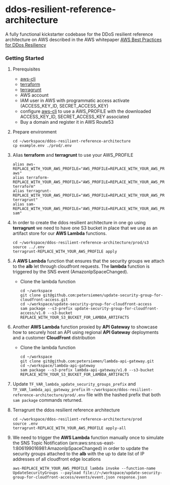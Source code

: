 # ddos-resilient-reference-architecture

A fully functional kickstarter codebase for the DDoS resilient reference architecture
on AWS described in the AWS whitepaper [AWS Best Practices for DDos Resiliency](https://d0.awsstatic.com/whitepapers/Security/DDoS_White_Paper.pdf)


### Getting Started


1. Prerequisites
    * [aws-cli](https://aws.amazon.com/cli/) 
    * [terraform](https://www.terraform.io/)
    * [terragrunt](https://terragrunt.gruntwork.io/)
    * AWS account
    * IAM user in AWS with programmatic access activate (ACCESS_KEY_ID, SECRET_ACCESS_KEY)
    * configure [aws-cli](https://aws.amazon.com/cli/) to use a AWS_PROFILE with the downloaded ACCESS_KEY_ID, SECRET_ACCESS_KEY associated
    * Buy a domain and register it in AWS Route53  
    
2. Prepare environment
    ```shell script
    cd ~/workspace/ddos-resilient-reference-architecture
    cp example.env ./prod/.env
    ```
3. Alias **terraform** and **terragrunt** to use your AWS_PROFILE
    ```shell script
    alias aws-REPLACE_WITH_YOUR_AWS_PROFILE="AWS_PROFILE=REPLACE_WITH_YOUR_AWS_PROFILE aws"
    alias terraform-REPLACE_WITH_YOUR_AWS_PROFILE="AWS_PROFILE=REPLACE_WITH_YOUR_AWS_PROFILE terraform"
    alias terragrunt-REPLACE_WITH_YOUR_AWS_PROFILE="AWS_PROFILE=REPLACE_WITH_YOUR_AWS_PROFILE terragrunt"
    alias sam-REPLACE_WITH_YOUR_AWS_PROFILE="AWS_PROFILE=REPLACE_WITH_YOUR_AWS_PROFILE sam"
    ``` 
4. In order to create the ddos resilient architecture in one go using **terragrunt** we need to have one S3 bucket
in place that we use as an artifact store for our **AWS Lambda** functions.
    ```shell script
    cd ~/workspace/ddos-resilient-reference-architecture/prod/s3
    source ../.env
    terragrunt-REPLACE_WITH_YOUR_AWS_PROFILE apply
    ```   
5. A **AWS Lambda** function that ensures that the security groups we attach to the **alb** let through cloudfront requests. 
   The **lambda** function is triggered by the SNS event (AmazonIpSpaceChanged).
    * Clone the lambda function
        ```shell script
        cd ~/workspace 
        git clone git@github.com:petersiemen/update-security-group-for-cloudfront-access.git
        cd ~/workspace/update-security-group-for-cloudfront-access 
        sam package --s3-prefix update-security-group-for-cloudfront-access/v1.0 --s3-bucket REPLACE_WITH_YOUR_S3_BUCKET_FOR_LAMBDA_ARTIFACTS
        ```    
6. Another **AWS Lambda** function proxied by **API Gateway** to showcase how to securely host an API
using regional **API Gateway** deployments and a customer **CloudFront** distribution  
    * Clone the lambda function
        ```shell script
        cd ~/workspace 
        git clone git@github.com:petersiemen/lambda-api-gateway.git
        cd ~/workspace/lambda-api-gateway 
        sam package --s3-prefix lambda-api-gateway/v1.0 --s3-bucket REPLACE_WITH_YOUR_S3_BUCKET_FOR_LAMBDA_ARTIFACTS
        ``` 
7. Update `TF_VAR_lambda_update_security_groups_prefix` and `TF_VAR_lambda_api_gateway_prefix` in `~/workspace/ddos-resilient-reference-architecture/prod/.env` file with
the hashed prefix that both `sam package` commands returned.       
    
8. Terragrunt the ddos resilient reference architecture
    ```shell script
    cd ~/workspace/ddos-resilient-reference-architecture/prod
    source .env
    terragrunt-REPLACE_WITH_YOUR_AWS_PROFILE apply-all
    ```
   
9. We need to trigger the **AWS Lambda** function manually once to simulate the SNS Topic Notification (arn:aws:sns:us-east-1:806199016981:AmazonIpSpaceChanged)
in order to update the security groups attached to the **alb** with the up to date list of IP addresses of all cloudfront edge locations
    ```shell script
    aws-REPLACE_WITH_YOUR_AWS_PROFILE lambda invoke --function-name UpdateSecurityGroups --payload file://~/workspace/update-security-group-for-cloudfront-access/events/event.json response.json
    ```
